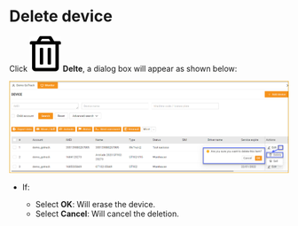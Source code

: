 # Delete device 

Click  <span class="icon-left svg-filter-info">![Ok](/docs/assets/images/web-interface/icon/SVG/trash-alt.svg) **Delte**, a dialog box will appear as shown below:

<span style="display:block;text-align:center">![active device ](/docs/assets/images/web-english/device/delete-device.png)


* If:

    * Select **OK**: Will erase the device.
    * Select **Cancel**: Will cancel the deletion.